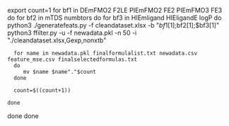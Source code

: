 
export count=1
for bf1 in DEmFMO2 F2LE PIEmFMO2 FE2 PIEmFMO3 FE3
do
  for bf2  in  mTDS numbtors
  do 
    for bf3 in HIEmligand HIEligandE logP
    do 
      python3 ./generatefeats.py  -f cleandataset.xlsx -b "$bf1[1];$bf2[1];$bf3[1]" 
      python3 ffilter.py -u -f newadata.pkl -n 50 -i "./cleandataset.xlsx,Gexp,nonxtb"
      
      for name in newadata.pkl finalformulalist.txt newadata.csv feature_mse.csv finalselectedformulas.txt
      do 
         mv $name $name"."$count
      done

      count=$((count+1))

    done
  done
done


